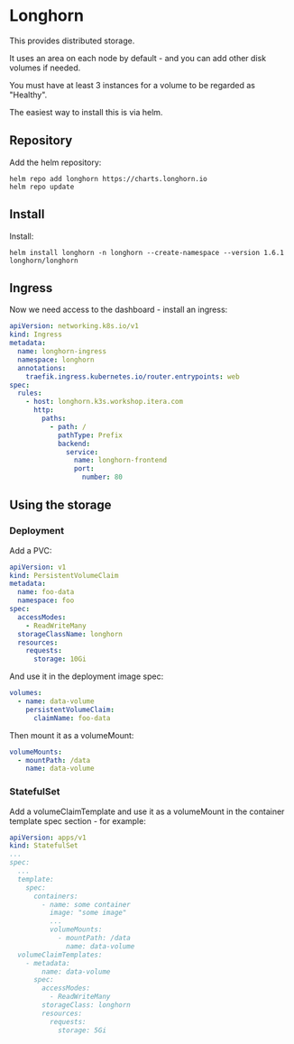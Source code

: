 # Longhorn

This provides distributed storage.

It uses an area on each node by default - and you can add other disk volumes if needed.

You must have at least 3 instances for a volume to be regarded as "Healthy".

The easiest way to install this is via helm.

## Repository

Add the helm repository:

```shell
helm repo add longhorn https://charts.longhorn.io
helm repo update
```

## Install

Install:

```shell
helm install longhorn -n longhorn --create-namespace --version 1.6.1 longhorn/longhorn
```

## Ingress

Now we need access to the dashboard - install an ingress:

```yaml
apiVersion: networking.k8s.io/v1
kind: Ingress
metadata:
  name: longhorn-ingress
  namespace: longhorn
  annotations:
    traefik.ingress.kubernetes.io/router.entrypoints: web
spec:
  rules:
    - host: longhorn.k3s.workshop.itera.com
      http:
        paths:
          - path: /
            pathType: Prefix
            backend:
              service:
                name: longhorn-frontend
                port:
                  number: 80
```

## Using the storage

### Deployment

Add a PVC:

```yaml
apiVersion: v1
kind: PersistentVolumeClaim
metadata:
  name: foo-data
  namespace: foo
spec:
  accessModes:
    - ReadWriteMany
  storageClassName: longhorn
  resources:
    requests:
      storage: 10Gi
```

And use it in the deployment image spec:

```yaml
volumes:
  - name: data-volume
    persistentVolumeClaim:
      claimName: foo-data
```

Then mount it as a volumeMount:

```yaml
volumeMounts:
  - mountPath: /data
    name: data-volume
```

### StatefulSet

Add a volumeClaimTemplate and use it as a volumeMount in the container template spec section - for example:

```yaml
apiVersion: apps/v1
kind: StatefulSet
...
spec:
  ...
  template:
    spec:
      containers:
        - name: some container
          image: "some image"
          ...
          volumeMounts:
            - mountPath: /data
              name: data-volume
  volumeClaimTemplates:
    - metadata:
        name: data-volume
      spec:
        accessModes:
          - ReadWriteMany
        storageClass: longhorn
        resources:
          requests:
            storage: 5Gi
```
